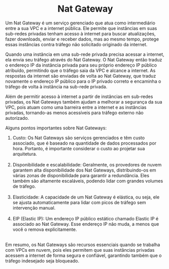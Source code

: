 <h1 align="center">Nat Gateway</h1>

Um Nat Gateway é um serviço gerenciado que atua como intermediário entre a sua VPC e a internet pública. Ele permite que instâncias em suas sub-redes privadas tenham acesso à internet para buscar atualizações, fazer downloads, enviar e receber dados, mas ao mesmo tempo, protege essas instâncias contra tráfego não solicitado originado da internet.

Quando uma instância em uma sub-rede privada precisa acessar a internet, ela envia seu tráfego através do Nat Gateway. O Nat Gateway então traduz o endereço IP da instância privada para seu próprio endereço IP público atribuído, permitindo que o tráfego saia da VPC e alcance a internet. As respostas da internet são enviadas de volta ao Nat Gateway, que traduz novamente o endereço IP público para o IP privado correto e encaminha o tráfego de volta à instância na sub-rede privada.

Além de permitir acesso à internet a partir de instâncias em sub-redes privadas, os Nat Gateways também ajudam a melhorar a segurança da sua VPC, pois atuam como uma barreira entre a internet e as instâncias privadas, tornando-as menos acessíveis para tráfego externo não autorizado.

Alguns pontos importantes sobre Nat Gateways:

<ol>

<li>Custo: Os Nat Gateways são serviços gerenciados e têm custo associado, que é baseado na quantidade de dados processados por hora. Portanto, é importante considerar o custo ao projetar sua arquitetura.</li><br>

<li>Disponibilidade e escalabilidade: Geralmente, os provedores de nuvem garantem alta disponibilidade dos Nat Gateways, distribuindo-os em várias zonas de disponibilidade para garantir a redundância. Eles também são altamente escaláveis, podendo lidar com grandes volumes de tráfego.</li><br>

<li>Elasticidade: A capacidade de um Nat Gateway é elástica, ou seja, ele se ajusta automaticamente para lidar com picos de tráfego sem intervenção manual.</li><br>

<li>EIP (Elastic IP): Um endereço IP público estático chamado Elastic IP é associado ao Nat Gateway. Esse endereço IP não muda, a menos que você o remova explicitamente.</li><br>

</ol>

Em resumo, os Nat Gateways são recursos essenciais quando se trabalha com VPCs em nuvem, pois eles permitem que suas instâncias privadas acessem a internet de forma segura e confiável, garantindo também que o tráfego indesejado seja bloqueado.

